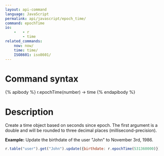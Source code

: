 ```yaml
---
layout: api-command
language: JavaScript
permalink: api/javascript/epoch_time/
command: epochTime
io:
    -   - r
        - time
related_commands:
    now: now/
    time: time/
    ISO8601: iso8601/
---
```


# Command syntax #

{% apibody %}
r.epochTime(number) &rarr; time
{% endapibody %}

# Description #

Create a time object based on seconds since epoch. The first argument is a double and
will be rounded to three decimal places (millisecond-precision).

__Example:__ Update the birthdate of the user "John" to November 3rd, 1986.

```js
r.table("user").get("John").update({birthdate: r.epochTime(531360000)}).run(conn, callback)
```
